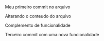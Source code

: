 Meu primeiro commit no arquivo

Alterando o conteudo do arquivo

Complemento de funcionalidade

Terceiro commit com uma nova funcionalidade